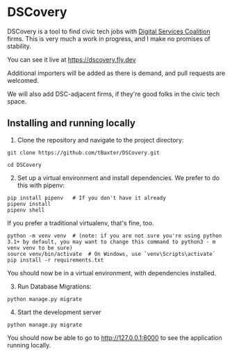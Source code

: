 # DSCovery

DSCovery is a tool to find civic tech jobs with [Digital Services Coalition](http://digitalservicescoalition.org) firms. This is very much a work in progress, and I make no promises of stability.

You can see it live at https://dscovery.fly.dev

Additional importers will be added as there is demand, and pull requests are welcomed.

We will also add DSC-adjacent firms, if they're good folks in the civic tech space.


## Installing and running locally

1. Clone the repository and navigate to the project directory:
```
git clone https://github.com/tBaxter/DSCovery.git

cd DSCovery
```

2. Set up a virtual environment and install dependencies. We prefer to do this with pipenv:

```
pip install pipenv   # If you don't have it already
pipenv install
pipenv shell
```

If you prefer a traditional virtualenv, that's fine, too.
```
python -m venv venv  # (note: if you are not sure you're using python 3.1+ by default, you may want to change this command to python3 - m venv venv to be sure)
source venv/bin/activate  # On Windows, use `venv\Scripts\activate`
pip install -r requirements.txt
```

You should now be in a virtual environment, with dependencies installed.

3. Run Database Migrations:
```
python manage.py migrate
```

4. Start the development server
```
python manage.py migrate
```

You should now be able to go to http://127.0.0.1:8000 to see the application running locally.